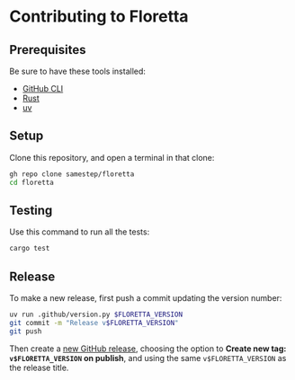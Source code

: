 # Contributing to Floretta

## Prerequisites

Be sure to have these tools installed:

- [GitHub CLI][]
- [Rust][]
- [uv][]

## Setup

Clone this repository, and open a terminal in that clone:

```sh
gh repo clone samestep/floretta
cd floretta
```

## Testing

Use this command to run all the tests:

```sh
cargo test
```

## Release

To make a new release, first push a commit updating the version number:

```sh
uv run .github/version.py $FLORETTA_VERSION
git commit -m "Release v$FLORETTA_VERSION"
git push
```

Then create a [new GitHub release][], choosing the option to **Create new tag: `v$FLORETTA_VERSION` on publish**, and using the same `v$FLORETTA_VERSION` as the release title.

[github cli]: https://cli.github.com/
[new github release]: https://github.com/samestep/floretta/releases/new
[rust]: https://www.rust-lang.org/tools/install
[uv]: https://docs.astral.sh/uv
